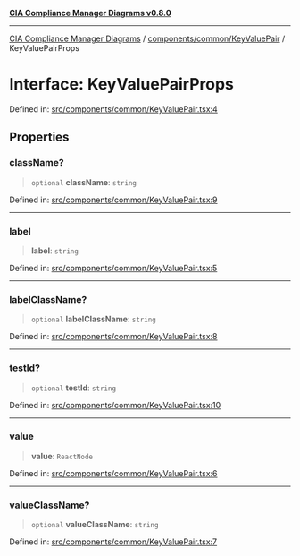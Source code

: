 [**CIA Compliance Manager Diagrams v0.8.0**](../../../../README.md)

***

[CIA Compliance Manager Diagrams](../../../../modules.md) / [components/common/KeyValuePair](../README.md) / KeyValuePairProps

# Interface: KeyValuePairProps

Defined in: [src/components/common/KeyValuePair.tsx:4](https://github.com/Hack23/cia-compliance-manager/blob/ab84d120f6a49e6faf7bc7924811e0da9b635211/src/components/common/KeyValuePair.tsx#L4)

## Properties

### className?

> `optional` **className**: `string`

Defined in: [src/components/common/KeyValuePair.tsx:9](https://github.com/Hack23/cia-compliance-manager/blob/ab84d120f6a49e6faf7bc7924811e0da9b635211/src/components/common/KeyValuePair.tsx#L9)

***

### label

> **label**: `string`

Defined in: [src/components/common/KeyValuePair.tsx:5](https://github.com/Hack23/cia-compliance-manager/blob/ab84d120f6a49e6faf7bc7924811e0da9b635211/src/components/common/KeyValuePair.tsx#L5)

***

### labelClassName?

> `optional` **labelClassName**: `string`

Defined in: [src/components/common/KeyValuePair.tsx:8](https://github.com/Hack23/cia-compliance-manager/blob/ab84d120f6a49e6faf7bc7924811e0da9b635211/src/components/common/KeyValuePair.tsx#L8)

***

### testId?

> `optional` **testId**: `string`

Defined in: [src/components/common/KeyValuePair.tsx:10](https://github.com/Hack23/cia-compliance-manager/blob/ab84d120f6a49e6faf7bc7924811e0da9b635211/src/components/common/KeyValuePair.tsx#L10)

***

### value

> **value**: `ReactNode`

Defined in: [src/components/common/KeyValuePair.tsx:6](https://github.com/Hack23/cia-compliance-manager/blob/ab84d120f6a49e6faf7bc7924811e0da9b635211/src/components/common/KeyValuePair.tsx#L6)

***

### valueClassName?

> `optional` **valueClassName**: `string`

Defined in: [src/components/common/KeyValuePair.tsx:7](https://github.com/Hack23/cia-compliance-manager/blob/ab84d120f6a49e6faf7bc7924811e0da9b635211/src/components/common/KeyValuePair.tsx#L7)
